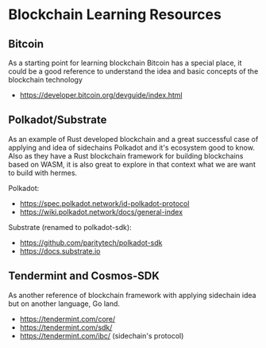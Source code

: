 # Blockchain Learning Resources

## Bitcoin

As a starting point for learning blockchain Bitcoin has a special place,
it could be a good reference to understand the idea and basic concepts
of the blockchain technology

- https://developer.bitcoin.org/devguide/index.html

## Polkadot/Substrate

As an example of Rust developed blockchain and a great successful case of applying
and idea of sidechains Polkadot and it's ecosystem good to know.
Also as they have a Rust blockchain framework for building blockchains based on WASM,
it is also great to explore in that context what we are want to build with hermes.

Polkadot:
- https://spec.polkadot.network/id-polkadot-protocol
- https://wiki.polkadot.network/docs/general-index

Substrate (renamed to polkadot-sdk):
- https://github.com/paritytech/polkadot-sdk
- https://docs.substrate.io

## Tendermint and Cosmos-SDK

As another reference of blockchain framework with applying sidechain idea but on another language, Go land.

- https://tendermint.com/core/
- https://tendermint.com/sdk/
- https://tendermint.com/ibc/ (sidechain's protocol)